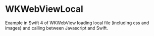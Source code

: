 WKWebViewLocal
==============

Example in Swift 4 of WKWebView loading local file (including css and images) and calling between Javascript and Swift.  

